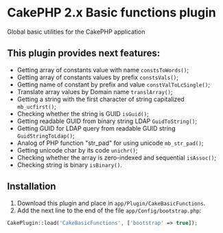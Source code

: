 # CakePHP 2.x Basic functions plugin
Global basic utilities for the CakePHP application

## This plugin provides next features:
- Getting array of constants value with name `constsToWords()`;
- Getting array of constants values by prefix `constsVals()`;
- Getting name of constant by prefix and value `constValToLcSingle()`;
- Translate array values by Domain name `translArray()`;
- Getting a string with the first character of string capitalized `mb_ucfirst()`;
- Checking whether the string is GUID `isGuid()`;
- Getting readable GUID from binary string LDAP `GuidToString()`;
- Getting GUID for LDAP query from readable GUID string `GuidStringToLdap()`;
- Analog of PHP function "str_pad" for using unicode `mb_str_pad()`;
- Getting unicode char by its code `unichr()`;
- Checking whether the array is zero-indexed and sequential `isAssoc()`;
- Checking string is binary `isBinary()`.

## Installation
1. Download this plugin and place in `app/Plugin/CakeBasicFunctions`.
2. Add the next line to the end of the file `app/Config/bootstrap.php`:
```php
CakePlugin::load('CakeBasicFunctions', ['bootstrap' => true]);
```
